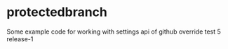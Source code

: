 # protectedbranch
Some example code for working with settings api of github
override test 5
release-1
